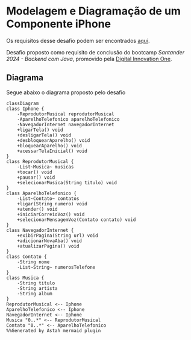 # Modelagem e Diagramação de um Componente iPhone

Os requisitos desse desafio podem ser encontrados [aqui](https://github.com/digitalinnovationone/trilha-java-basico/tree/main/desafios/poo).

Desafio proposto como requisito de conclusão do bootcamp _Santander 2024 - Backend com Java_, promovido pela [Digital Innovation One](www.dio.me).

## Diagrama

Segue abaixo o diagrama proposto pelo desafio

```mermaid
classDiagram
class Iphone {
    -ReprodutorMusical reprodutorMusical
    -AparelhoTelefonico aparelhoTelefonico
    -NavegadorInternet navegadorInternet
    +ligarTela() void
    +desligarTela() void
    +desbloquearAparelho() void
    +bloquearAparelho() void
    +acessarTelaInicial() void
}
class ReprodutorMusical {
    -List~Musica~ musicas
    +tocar() void
    +pausar() void
    +selecionarMusica(String titulo) void
}
class AparelhoTelefonico {
    -List~Contato~ contatos
    +ligar(String numero) void
    +atender() void
    +iniciarCorreioVoz() void
    +selecionarMensagemVoz(Contato contato) void
}
class NavegadorInternet {
    +exibirPagina(String url) void
    +adicionarNovaAba() void
    +atualizarPagina() void
}
class Contato {
    -String nome
    -List~String~ numerosTelefone
}
class Musica {
    -String titulo
    -String artista
    -String album
}
ReprodutorMusical <-- Iphone
AparelhoTelefonico <-- Iphone
NavegadorInternet <-- Iphone
Musica "0..*" <-- ReprodutorMusical
Contato "0..*" <-- AparelhoTelefonico
%%Generated by Astah mermaid plugin
```